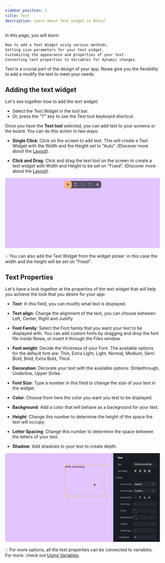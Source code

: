 ```yaml
---
sidebar_position: 2
title: Text
description: Learn about Text widget in detail
---
```

*In this page, you will learn:*

```
How to add a Text Widget using various methods.
Setting size parameters for your text widget.
Customizing the appearance and properties of your text.
Connecting text properties to Variables for dynamic changes.
```

Text is a crucial part of the design of your app. Nowa give you the flexibility to add a modify the text to meet your needs.
## Adding the text widget

Let's see together how to add the text widget:

- Select the Text Widget in the tool bar.
- Or, press the "T" key to use the Text tool keyboard shortcut.

Once you have the **Text tool** selected, you can add text to your screens or the board. You can do this action in two ways:

- **Single Click**: Click on the screen to add text. This will create a Text Widget with the Width and the Height set to "Auto". (Discover more about the [Layout](../../layout/)).

- **Click and Drag**: Click and drag the text tool on the screen to create a text widget with Width and Height to be set on "Fixed". (Discover more about the [Layout](../../layout/)).

![](./img/adding_text_widget.gif)


💡 You can also add the Text Widget from the widget picker: in this case the width and the height will be set on "Fixed".

## Text Properties

Let's have a look together at the properties of the text widget that will help you achieve the look that you desire for your app:

- **Text**: In this field, you can modify what text is displayed.

- **Text align**: Change the alignment of the text, you can choose between: Left, Center, Right and Justify.

- **Font Family**: Select the Font family that you want your text to be displayed with. You can add custom fonts by dragging and drop the font file inside Nowa, or insert it through the Files window.

- **Font weight**: Decide the thickness of your Font. The available options for the default font are: Thin, Extra Light, Light, Normal, Medium, Semi Bold, Bold, Extra Bold, Thick.

- **Decoration**: Decorate your text with the available options: Strikethrough, Underline, Upper Strike.

- **Font Size**: Type a number in this field to change the size of your text in the widget.

- **Color**: Choose from here the color you want you text to be displayed.

- **Background**: Add a color that will behave as a background for your text.

- **Height**: Change this number to determine the height of the space the text will occupy.

- **Letter Spacing**: Change this number to determine the space between the letters of your text.

- **Shadow**: Add shadows to your text to create depth.


![](./img/editing_text_widget.gif)


💡 For more options, all the text properties can be connected to variables. For more. check out [Using Variables](../../../variables/local_variables/using_vars.md).

  


